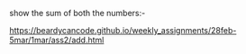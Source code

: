  show the sum of both the numbers:-
 
 
 
 https://beardycancode.github.io/weekly_assignments/28feb-5mar/1mar/ass2/add.html
